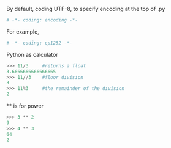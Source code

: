By default, coding UTF-8, to specify encoding at the top of .py

```python
# -*- coding: encoding -*-
```

For example, 
```python
# -*- coding: cp1252 -*-
```


Python as calculator
```python
>>> 11/3     #returns a float
3.6666666666666665
>>> 11//3    #floor division
3
>>> 11%3     #the remainder of the division
2
```


** is for power
```python
>>> 3 ** 2
9
>>> 4 ** 3
64
2
```
